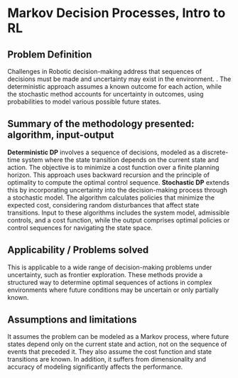 # Markov Decision Processes, Intro to RL
## Problem Definition
Challenges in Robotic decision-making address that sequences of decisions must be made and uncertainty may exist in the environment. . The deterministic approach assumes a known outcome for each action, while the stochastic method accounts for uncertainty in outcomes, using probabilities to model various possible future states​​.
## Summary of the methodology presented: algorithm, input-output
**Deterministic DP** involves a sequence of decisions, modeled as a discrete-time system where the state transition depends on the current state and action. The objective is to minimize a cost function over a finite planning horizon. This approach uses backward recursion and the principle of optimality to compute the optimal control sequence​​. **Stochastic DP** extends this by incorporating uncertainty into the decision-making process through a stochastic model. The algorithm calculates policies that minimize the expected cost, considering random disturbances that affect state transitions. Input to these algorithms includes the system model, admissible controls, and a cost function, while the output comprises optimal policies or control sequences for navigating the state space​​.
## Applicability / Problems solved
This is applicable to a wide range of decision-making problems under uncertainty, such as frontier exploration. These methods provide a structured way to determine optimal sequences of actions in complex environments where future conditions may be uncertain or only partially known​​.

## Assumptions and limitations
It assumes the problem can be modeled as a Markov process, where future states depend only on the current state and action, not on the sequence of events that preceded it. They also assume the cost function and state transitions are known. In addition, it suffers from dimensionality and accuracy of modeling significantly affects the performance. 
